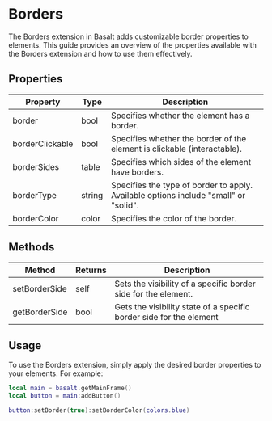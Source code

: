 # Borders

The Borders extension in Basalt adds customizable border properties to elements. This guide provides an overview of the properties available with the Borders extension and how to use them effectively.

## Properties

|Property|Type|Description|
|---|---|---|
|border|bool|Specifies whether the element has a border.
|borderClickable|bool|Specifies whether the border of the element is clickable (interactable).
|borderSides|table|Specifies which sides of the element have borders.
|borderType|string|Specifies the type of border to apply. Available options include "small" or "solid".
|borderColor|color|Specifies the color of the border.

## Methods

|Method|Returns|Description|
|---|---|---|
|setBorderSide|self|Sets the visibility of a specific border side for the element.
|getBorderSide|bool|Gets the visibility state of a specific border side for the element

## Usage

To use the Borders extension, simply apply the desired border properties to your elements. For example:

```lua
local main = basalt.getMainFrame()
local button = main:addButton()

button:setBorder(true):setBorderColor(colors.blue)
```
